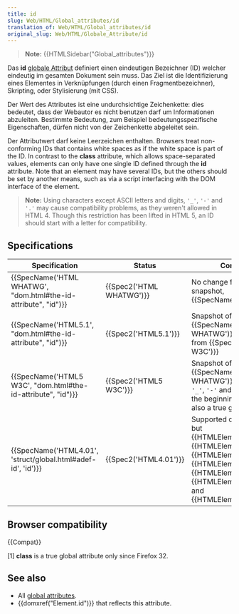 ```yaml
---
title: id
slug: Web/HTML/Global_attributes/id
translation_of: Web/HTML/Global_attributes/id
original_slug: Web/HTML/Globale_Attribute/id
---
```

> **Note:** {{HTMLSidebar("Global_attributes")}}

Das **id** [globale Attribut](/de/docs/Web/HTML/Global_attributes) definiert einen eindeutigen Bezeichner (ID) welcher eindeutig im gesamten Dokument sein muss. Das Ziel ist die Identifizierung eines Elementes in Verknüpfungen (durch einen Fragmentbezeichner), Skripting, oder Stylisierung (mit CSS).

Der Wert des Attributes ist eine undurchsichtige Zeichenkette: dies bedeutet, dass der Webautor es nicht benutzen darf um Informationen abzuleiten. Bestimmte Bedeutung, zum Beispiel bedeutungsspezifische Eigenschaften, dürfen nicht von der Zeichenkette abgeleitet sein.

Der Attributwert darf keine Leerzeichen enthalten. Browsers treat non-conforming IDs that contains white spaces as if the white space is part of the ID. In contrast to the **class** attribute, which allows space-separated values, elements can only have one single ID defined through the **id** attribute. Note that an element may have several IDs, but the others should be set by another means, such as via a script interfacing with the DOM interface of the element.

> **Note:** Using characters except ASCII letters and digits, `'_'`, `'-'` and `'.'` may cause compatibility problems, as they weren't allowed in HTML 4. Though this restriction has been lifted in HTML 5, an ID should start with a letter for compatibility.

## Specifications

| Specification                                                                        | Status                           | Comment                                                                                                                                                                                                                                                                         |
| ------------------------------------------------------------------------------------ | -------------------------------- | ------------------------------------------------------------------------------------------------------------------------------------------------------------------------------------------------------------------------------------------------------------------------------- |
| {{SpecName('HTML WHATWG', "dom.html#the-id-attribute", "id")}} | {{Spec2('HTML WHATWG')}} | No change from latest snapshot, {{SpecName('HTML5.1')}}                                                                                                                                                                                                                |
| {{SpecName('HTML5.1', "dom.html#the-id-attribute", "id")}}         | {{Spec2('HTML5.1')}}     | Snapshot of {{SpecName('HTML WHATWG')}}, no change from {{SpecName('HTML5 W3C')}}                                                                                                                                                                               |
| {{SpecName('HTML5 W3C', "dom.html#the-id-attribute", "id")}}     | {{Spec2('HTML5 W3C')}}     | Snapshot of {{SpecName('HTML WHATWG')}}, now accept `'_'`, `'-'` and `'.'` if not at the beginning fo the id. It is also a true global attribute.                                                                                                                      |
| {{SpecName('HTML4.01', 'struct/global.html#adef-id', 'id')}}     | {{Spec2('HTML4.01')}}     | Supported on all elements but {{HTMLElement("base")}}, {{HTMLElement("head")}}, {{HTMLElement("html")}}, {{HTMLElement("meta")}}, {{HTMLElement("script")}}, {{HTMLElement("style")}}, and {{HTMLElement("title")}}. |

## Browser compatibility

{{Compat}}

\[1] **class** is a true global attribute only since Firefox 32.

## See also

- All [global attributes](/de/docs/Web/HTML/Global_attributes).
- {{domxref("Element.id")}} that reflects this attribute.
